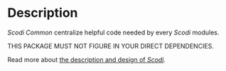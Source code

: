 # Description

_Scodi Common_ centralize helpful code needed by every _Scodi_ modules.

THIS PACKAGE MUST NOT FIGURE IN YOUR DIRECT DEPENDENCIES.

Read more about [the description and design of _Scodi_](https://github.com/bgatellier/scodi#readme).
